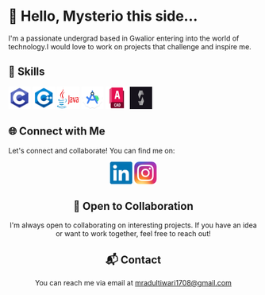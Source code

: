 
  # 👋 Hello, Mysterio this side...

I'm a passionate undergrad based in Gwalior entering into the world of technology.I would love to  work on projects that challenge and inspire me.

## 🚀 Skills

 <p align="left">
<img src=https://github.com/Mysterio-17/Mysterio-17/blob/main/c.png width=45 height=45></img>
<img src=https://github.com/Mysterio-17/Mysterio-17/blob/main/c%2B%2B.png width=45 height=45></img>
<img src=https://github.com/Mysterio-17/Mysterio-17/blob/main/java.png width=45 height=45></img>
<img src=https://github.com/Mysterio-17/Mysterio-17/blob/main/android_studio.png width=45 height=45></img>
<img src=https://github.com/Mysterio-17/Mysterio-17/blob/main/autocad.png width=45 height=45></img>
<img src=https://github.com/Mysterio-17/Mysterio-17/blob/main/solidity.png width=45 height=45></img>

</p>



## 🌐 Connect with Me

Let's connect and collaborate! You can find me on:
<div style="text-align: center;">
  
<a href ="www.linkedin.com/in/mradul-tiwari-021774214"><img src ="https://github.com/Mysterio-17/Mysterio-17/blob/main/linkedIn.png" width="45" height="45"></a>
<a href ="https://www.instagram.com/t__mradul_17/"> <img src ="https://github.com/Mysterio-17/Mysterio-17/blob/main/insta.webp" width="45" height="45"></a>



## 🤝 Open to Collaboration

I'm always open to collaborating on interesting projects. If you have an idea or want to work together, feel free to reach out!

## 📬 Contact

You can reach me via email at mradultiwari1708@gmail.com
